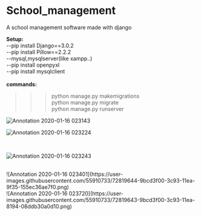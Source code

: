 # School_management
A school management software made with django

<b>Setup:</b><br>
--pip install Django==3.0.2<br>
--pip install Pillow==2.2.2<br>
--mysql,mysqlserver(like xampp..)<br>
--pip install openpyxl<br>
--pip install mysqlclient<br>
<br>
<b>
 commands:</b><br>
 >>>python manage.py makemigrations<br>
 >>>python manage.py migrate<br>
 >>>python manage.py runserver<br>

![Annotation 2020-01-16 023143](https://user-images.githubusercontent.com/55910733/72819605-8ce68c80-3c93-11ea-8439-8514641078c1.png)
<br>

![Annotation 2020-01-16 023224](https://user-images.githubusercontent.com/55910733/72819613-8e17b980-3c93-11ea-8455-d0c114abcc44.png)

<br>

![Annotation 2020-01-16 023243](https://user-images.githubusercontent.com/55910733/72819623-93750400-3c93-11ea-909f-5e0bcdb3e7a3.png)

<br>
![Annotation 2020-01-16 023401](https://user-images.githubusercontent.com/55910733/72819644-9bcd3f00-3c93-11ea-9f35-155ec36ae7f0.png)

<br>
![Annotation 2020-01-16 023720](https://user-images.githubusercontent.com/55910733/72819643-9bcd3f00-3c93-11ea-8194-08ddb30a0d10.png)
